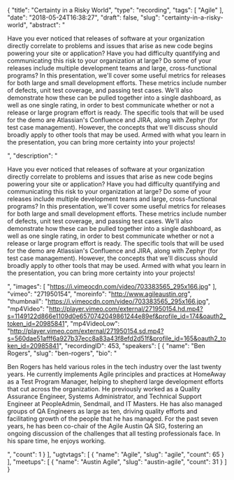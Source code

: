 {
  "title": "Certainty in a Risky World",
  "type": "recording",
  "tags": [
    "Agile"
  ],
  "date": "2018-05-24T16:38:27",
  "draft": false,
  "slug": "certainty-in-a-risky-world",
  "abstract": "<p>Have you ever noticed that releases of software at your organization directly correlate to problems and issues that arise as new code begins powering your site or application? Have you had difficulty quantifying and communicating this risk to your organization at large? Do some of your releases include multiple development teams and large, cross-functional programs? In this presentation, we'll cover some useful metrics for releases for both large and small development efforts. These metrics include number of defects, unit test coverage, and passing test cases. We'll also demonstrate how these can be pulled together into a single dashboard, as well as one single rating, in order to best communicate whether or not a release or large program effort is ready. The specific tools that will be used for the demo are Atlassian's Confluence and JIRA, along with Zephyr (for test case management). However, the concepts that we'll discuss should broadly apply to other tools that may be used. Armed with what you learn in the presentation, you can bring more certainty into your projects!</p>",
  "description": "<p>Have you ever noticed that releases of software at your organization directly correlate to problems and issues that arise as new code begins powering your site or application? Have you had difficulty quantifying and communicating this risk to your organization at large? Do some of your releases include multiple development teams and large, cross-functional programs? In this presentation, we'll cover some useful metrics for releases for both large and small development efforts. These metrics include number of defects, unit test coverage, and passing test cases. We'll also demonstrate how these can be pulled together into a single dashboard, as well as one single rating, in order to best communicate whether or not a release or large program effort is ready. The specific tools that will be used for the demo are Atlassian's Confluence and JIRA, along with Zephyr (for test case management). However, the concepts that we'll discuss should broadly apply to other tools that may be used. Armed with what you learn in the presentation, you can bring more certainty into your projects!</p>",
  "images": [
    "https://i.vimeocdn.com/video/703383565_295x166.jpg"
  ],
  "vimeo": "271950154",
  "moreinfo": "http://www.agileaustin.org",
  "thumbnail": "https://i.vimeocdn.com/video/703383565_295x166.jpg",
  "mp4Video": "http://player.vimeo.com/external/271950154.hd.mp4?s=1149122d866e1109d0e6570742049861244e89ef&profile_id=174&oauth2_token_id=20985841",
  "mp4VideoLow": "http://player.vimeo.com/external/271950154.sd.mp4?s=560dae51afff6a927b37ecc8a83a43f8efd2d51f&profile_id=165&oauth2_token_id=20985841",
  "recordingID": 453,
  "speakers": [
    {
      "name": "Ben Rogers",
      "slug": "ben-rogers",
      "bio": "<p>Ben Rogers has held various roles in the tech industry over the last twenty years. He currently implements Agile principles and practices at HomeAway as a Test Program Manager, helping to shepherd large development efforts that cut across the organization. He previously worked as a Quality Assurance Engineer, Systems Administrator, and Technical Support Engineer at PeopleAdmin, Sendmail, and IT Masters. He has also managed groups of QA Engineers as large as ten, driving quality efforts and facilitating growth of the people that he has managed. For the past seven years, he has been co-chair of the Agile Austin QA SIG, fostering an ongoing discussion of the challenges that all testing professionals face. In his spare time, he enjoys working.</p>",
      "count": 1
    }
  ],
  "ugtvtags": [
    {
      "name": "Agile",
      "slug": "agile",
      "count": 65
    }
  ],
  "meetups": [
    {
      "name": "Austin Agile",
      "slug": "austin-agile",
      "count": 31
    }
  ]
}